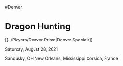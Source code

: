 #Denver
# Dragon Hunting
[[../Players/Denver Prime|Denver Specials]]

Saturday, August 28, 2021

Sandusky, OH
New Orleans, Mississippi
Corsica, France